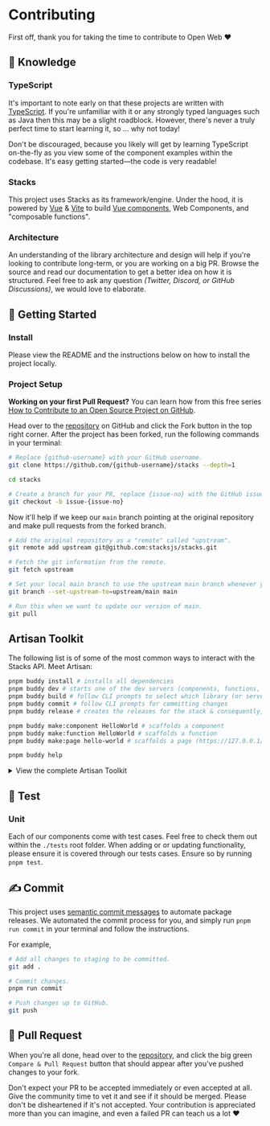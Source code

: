 # Contributing

First off, thank you for taking the time to contribute to Open Web ❤️

## 💭 Knowledge

### TypeScript

It's important to note early on that these projects are written with [TypeScript][typescript]. If you're unfamiliar with it or any strongly typed languages such as Java then this may be a slight roadblock. However, there's never a truly perfect time to start learning it, so ... why not today!

Don't be discouraged, because you likely will get by learning TypeScript on-the-fly as you view some of the component examples within the codebase. It's easy getting started—the code is very readable!

### Stacks

This project uses Stacks as its framework/engine. Under the hood, it is powered by [Vue][vue] & [Vite][vite] to build [Vue components][vue-components], Web Components, and "composable functions".

### Architecture

An understanding of the library architecture and design will help if you're looking to contribute long-term, or you are working on a big PR. Browse the source and read our documentation to get a better idea on how it is structured. Feel free to ask any question _(Twitter, Discord, or GitHub Discussions)_, we would love to elaborate.

## 🎒 Getting Started

### Install

Please view the README and the instructions below on how to install the project locally.

### Project Setup

**Working on your first Pull Request?** You can learn how from this free series [How to Contribute to an Open Source Project on GitHub][pr-beginner-series].

Head over to the [repository][stacks] on GitHub and click the Fork button in the top right corner. After the project has been forked, run the following commands in your terminal:

```bash
# Replace {github-username} with your GitHub username.
git clone https://github.com/{github-username}/stacks --depth=1

cd stacks

# Create a branch for your PR, replace {issue-no} with the GitHub issue number.
git checkout -b issue-{issue-no}
```

Now it'll help if we keep our `main` branch pointing at the original repository and make
pull requests from the forked branch.

```bash
# Add the original repository as a "remote" called "upstream".
git remote add upstream git@github.com:stacksjs/stacks.git

# Fetch the git information from the remote.
git fetch upstream

# Set your local main branch to use the upstream main branch whenever you run `git pull`.
git branch --set-upstream-to=upstream/main main

# Run this when we want to update our version of main.
git pull
```

## Artisan Toolkit

The following list is of some of the most common ways to interact with the Stacks API. Meet Artisan:

```bash
pnpm buddy install # installs all dependencies
pnpm buddy dev # starts one of the dev servers (components, functions, pages, or docs)
pnpm buddy build # follow CLI prompts to select which library (or server) to build
pnpm buddy commit # follow CLI prompts for committing changes
pnpm buddy release # creates the releases for the stack & consequently, publishes them to npm

pnpm buddy make:component HelloWorld # scaffolds a component
pnpm buddy make:function HelloWorld # scaffolds a function
pnpm buddy make:page hello-world # scaffolds a page (https://127.0.0.1/hello-world)

pnpm buddy help
```

<details>
<summary>View the complete Artisan Toolkit</summary>

```bash
pnpm buddy --help # view help menu
pnpm buddy install # installs your dependencies
pnpm buddy fresh # fresh reinstall of all deps
pnpm buddy update # auto-update deps & the Stacks framework

pnpm buddy --version # get the Stacks version
pnpm buddy --help # view help menu

# if you need any more info to any command listed here, you may suffix
# any of them via the "help option", i.e. `pnpm buddy ... --help`

pnpm buddy dev # starts one of the dev servers (components, functions, pages, or docs)
pnpm buddy dev:components # starts local playground dev server
pnpm buddy dev:desktop # starts the Desktop playground
pnpm buddy dev:pages # starts local playground pages dev server
pnpm buddy dev:functions # stubs local the functions
pnpm buddy dev:docs # starts local docs dev server

# for Laravel users, `serve` may be a more familiar command. Hence, we aliased it:
pnpm buddy serve # starts one of the dev servers (components, functions, pages, or docs)
pnpm buddy serve:components # starts local playground dev server
pnpm buddy serve:pages # starts local playground pages dev server
pnpm buddy serve:functions # stubs local the functions
pnpm buddy serve:docs # starts local docs dev server

# sets your application key
pnpm buddy key:generate

pnpm buddy make:stack project
pnpm buddy make:component HelloWorld
pnpm buddy make:function hello-world
pnpm buddy make:page hello-world
pnpm buddy make:lang de
pnpm buddy make:database cars
pnpm buddy make:table brands
pnpm buddy make:migration create_cars_table
pnpm buddy make:factory cars

pnpm buddy stub # stubs all the libraries
pnpm buddy stub:functions # stubs the function library

pnpm buddy lint # runs linter
pnpm buddy lint:fix # runs linter and fixes issues

pnpm buddy commit # follow CLI prompts for committing staged changes
pnpm buddy release # creates the releases for the stack & triggers the Release Action (workflow)
pnpm buddy changelog # generates CHANGELOG.md

# building for production (e.g. npm, Vercel, Netlify, et al.)
pnpm buddy build # select a specific build (follow CLI prompts)
pnpm buddy build:components # builds Vue component library & Web Component library
pnpm buddy build:functions # builds function library
pnpm buddy build:vue-components # builds Vue 2 & 3-ready Component library
pnpm buddy build:web-components # builds framework agnostic Web Component library (i.e. Custom Elements)
pnpm buddy build:pages # builds pages

# when deploying your app/s
pnpm buddy deploy:docs
pnpm buddy deploy:functions
pnpm buddy deploy:pages

# select the example to run (follow CLI prompts)
pnpm buddy example

# test your stack
pnpm buddy test # runs test suite
pnpm buddy test:unit # runs unit tests
pnpm buddy test:e2e # runs e2e tests
pnpm buddy test:coverage # runs test coverage
pnpm buddy test:types # runs typecheck
```

</details>

## 🧪 Test

### Unit

Each of our components come with test cases. Feel free to check them out within the `./tests` root folder. When adding or or updating functionality, please ensure it is covered through our tests cases. Ensure so by running `pnpm test`.

## ✍️ Commit

This project uses [semantic commit messages][semantic-commit-style] to automate package releases. We automated the commit process for you, and simply run `pnpm run commit` in your terminal and follow the instructions.

For example,

```bash
# Add all changes to staging to be committed.
git add .

# Commit changes.
pnpm run commit

# Push changes up to GitHub.
git push
```

## 🎉 Pull Request

When you're all done, head over to the [repository][stacks], and click the big green
`Compare & Pull Request` button that should appear after you've pushed changes to your fork.

Don't expect your PR to be accepted immediately or even accepted at all. Give the community time to
vet it and see if it should be merged. Please don't be disheartened if it's not accepted. Your
contribution is appreciated more than you can imagine, and even a failed PR can teach us a lot ❤️

[typescript]: https://www.typescriptlang.org
[vue]: https://vuejs.org/
[vite]: https://vitejs.dev/
[vue-components]: https://vuejs.org/guide/essentials/component-basics.html
[stacks]: https://github.com/stacksjs/stacks
[semantic-commit-style]: https://gist.github.com/joshbuchea/6f47e86d2510bce28f8e7f42ae84c716
[pr-beginner-series]: https://app.egghead.io/courses/how-to-contribute-to-an-open-source-project-on-github
